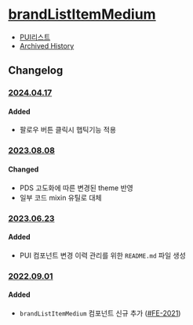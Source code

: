 # [brandListItemMedium](https://rxc.atlassian.net/browse/FE-2021)
  * [PUI리스트](../README.md)
  * [Archived History](https://www.notion.so/rxc/BrandListItemMedium-536de591582b4153a0ad0c40a5fcbaea?pvs=4)

## Changelog

### [2024.04.17](https://rxc.atlassian.net/browse/FE-4463)
#### Added
  * 팔로우 버튼 클릭시 햅틱기능 적용

### [2023.08.08](https://rxc.atlassian.net/browse/FE-3490)
#### Changed
  * PDS 고도화에 따른 변경된 theme 반영
  * 일부 코드 mixin 유틸로 대체

### [2023.06.23](https://rxc.atlassian.net/browse/FE-3326)
#### Added 
  * PUI 컴포넌트 변경 이력 관리를 위한 `README.md` 파일 생성

### [2022.09.01](https://github.com/rxcompany/fe-mobile/commit/9fe4a5109f2e9dd9bac00f2ac8326d9764b2984a)
#### Added 
  * `brandListItemMedium` 컴포넌트 신규 추가 ([#FE-2021](https://rxc.atlassian.net/browse/FE-2021))
